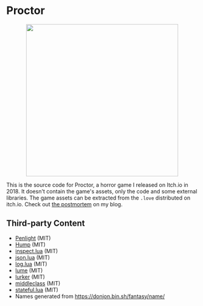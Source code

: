 # Proctor

<p align="center">
  <img width="400px" src="proctor.gif" />
</p>

This is the source code for Proctor, a horror game I released on Itch.io in 2018. It doesn't contain the game's assets, only the code and some external libraries. The game assets can be extracted from the `.love` distributed on itch.io. Check out [the postmortem](https://blog.varunramesh.net/posts/proctor-postmortem/) on my blog.

## Third-party Content
- [Penlight](https://github.com/lunarmodules/Penlight) (MIT)
- [Hump](https://github.com/vrld/hump) (MIT)
- [inspect.lua](https://github.com/kikito/inspect.lua) (MIT)
- [json.lua](https://github.com/rxi/json.lua) (MIT)
- [log.lua](https://github.com/rxi/log.lua) (MIT)
- [lume](https://github.com/rxi/lume) (MIT)
- [lurker](https://github.com/rxi/lurker) (MIT)
- [middleclass](https://github.com/kikito/middleclass) (MIT)
- [stateful.lua](https://github.com/kikito/stateful.lua) (MIT)
- Names generated from https://donjon.bin.sh/fantasy/name/
